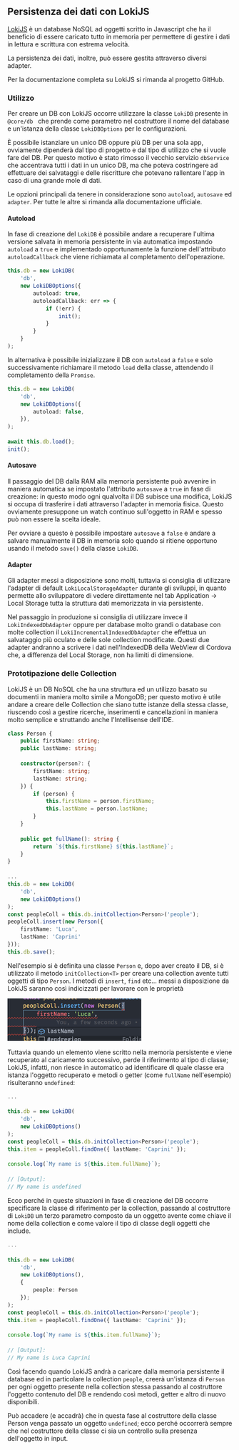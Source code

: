 ## Persistenza dei dati con LokiJS

[LokiJS](https://github.com/techfort/LokiJS) è un database NoSQL ad oggetti
scritto in Javascript che ha il beneficio di essere caricato tutto in memoria
per permettere di gestire i dati in lettura e scrittura con estrema velocità.

La persistenza dei dati, inoltre, può essere gestita attraverso diversi adapter.

Per la documentazione completa su LokiJS si rimanda al progetto GitHub.

### Utilizzo

Per creare un DB con LokiJS occorre utilizzare la classe `LokiDB` presente in
`@core/db ` che prende come parametro nel costruttore il nome del database e
un'istanza della classe `LokiDBOptions` per le configurazioni.

È possibile istanziare un unico DB oppure più DB per una sola app, ovviamente
dipenderà dal tipo di progetto e dal tipo di utilizzo che si vuole fare del DB.
Per questo motivo è stato rimosso il vecchio servizio `dbService` che accentrava
tutti i dati in un unico DB, ma che poteva costringere ad effettuare dei
salvataggi e delle riscritture che potevano rallentare l'app in caso di una
grande mole di dati.

Le opzioni principali da tenere in considerazione sono `autoload`, `autosave` ed
`adapter`. Per tutte le altre si rimanda alla documentazione ufficiale.

#### Autoload

In fase di creazione del `LokiDB` è possibile andare a recuperare l'ultima
versione salvata in memoria persistente in via automatica impostando `autoload`
a `true` e implementado opportunamente la funzione dell'attributo
`autoloadCallback` che viene richiamata al completamento dell'operazione.

```typescript
this.db = new LokiDB(
    'db',
    new LokiDBOptions({
        autoload: true,
        autoloadCallback: err => {
            if (!err) {
                init();
            }
        }
    }
);
```

In alternativa è possibile inizializzare il DB con `autoload` a `false` e solo
successivamente richiamare il metodo `load` della classe, attendendo il
completamento della `Promise`.

```typescript
this.db = new LokiDB(
    'db',
    new LokiDBOptions({
        autoload: false,
    }),
);

await this.db.load();
init();
```

#### Autosave

Il passaggio del DB dalla RAM alla memoria persistente può avvenire in maniera
automatica se impostato l'attributo `autosave` a `true` in fase di creazione: in
questo modo ogni qualvolta il DB subisce una modifica, LokiJS si occupa di
trasferire i dati attraverso l'adapter in memoria fisica. Questo ovviamente
presuppone un watch continuo sull'oggetto in RAM e spesso può non essere la
scelta ideale.

Per ovviare a questo è possibile impostare `autosave` a `false` e andare a
salvare manualmente il DB in memoria solo quando si ritiene opportuno usando il
metodo `save()` della classe `LokiDB`.

#### Adapter

Gli adapter messi a disposizione sono molti, tuttavia si consiglia di utilizzare
l'adapter di default `LokiLocalStorageAdapter` durante gli sviluppi, in quanto
permette allo sviluppatore di vedere direttamente nel tab Application -> Local
Storage tutta la struttura dati memorizzata in via persistente.

Nel passaggio in produzione si consiglia di utilizzare invece il
`LokiIndexedDbAdapter` oppure per database molto grandi o database con molte
collection il `LokiIncrementalIndexedDbAdapter` che effettua un salvataggio più
oculato e delle sole collection modificate. Questi due adapter andranno a
scrivere i dati nell'IndexedDB della WebView di Cordova che, a differenza del
Local Storage, non ha limiti di dimensione.

### Prototipazione delle Collection

LokiJS è un DB NoSQL che ha una struttura ed un utilizzo basato su documenti in
maniera molto simile a MongoDB; per questo motivo è utile andare a creare delle
Collection che siano tutte istanze della stessa classe, riuscendo così a gestire
ricerche, inserimenti e cancellazioni in maniera molto semplice e struttando
anche l'Intellisense dell'IDE.

```typescript
class Person {
    public firstName: string;
    public lastName: string;

    constructor(person?: {
        firstName: string;
        lastName: string;
    }) {
        if (person) {
            this.firstName = person.firstName;
            this.lastName = person.lastName;
        }
    }

    public get fullName(): string {
        return `${this.firstName} ${this.lastName}`;
    }
}

...
this.db = new LokiDB(
    'db',
    new LokiDBOptions()
);
const peopleColl = this.db.initCollection<Person>('people');
peopleColl.insert(new Person({
    firstName: 'Luca',
    lastName: 'Caprini'
}));
this.db.save();
```

Nell'esempio si è definita una classe `Person` e, dopo aver creato il DB, si è
utilizzato il metodo `initCollection<T>` per creare una collection avente tutti
oggetti di tipo `Person`. I metodi di `insert`, `find` etc... messi a
disposizione da LokiJS saranno così indicizzati per lavorare con le proprietà

<img src="./_intellisense.png" alt="intellisense" width="300"/>

Tuttavia quando un elemento viene scritto nella memoria persistente e viene
recuperato al caricamento successivo, perde il riferimento al tipo di classe;
LokiJS, infatti, non riesce in automatico ad identificare di quale classe era
istanza l'oggetto recuperato e metodi o getter (come `fullName` nell'esempio)
risulteranno `undefined`:

```typescript
...

this.db = new LokiDB(
    'db',
    new LokiDBOptions()
);
const peopleColl = this.db.initCollection<Person>('people');
this.item = peopleColl.findOne({ lastName: 'Caprini' });

console.log(`My name is ${this.item.fullName}`);

// [Output]:
// My name is undefined
```

Ecco perché in queste situazioni in fase di creazione del DB occorre specificare
la classe di riferimento per la collection, passando al costruttore di `LokiDB`
un terzo parametro composto da un oggetto avente come chiave il nome della
collection e come valore il tipo di classe degli oggetti che include.

```typescript
...

this.db = new LokiDB(
    'db',
    new LokiDBOptions(),
    {
        people: Person
    });
);
const peopleColl = this.db.initCollection<Person>('people');
this.item = peopleColl.findOne({ lastName: 'Caprini' });

console.log(`My name is ${this.item.fullName}`);

// [Output]:
// My name is Luca Caprini
```

Così facendo quando LokiJS andrà a caricare dalla memoria persistente il
database ed in particolare la collection `people`, creerà un'istanza di `Person`
per ogni oggetto presente nella collection stessa passando al costruttore
l'oggetto contenuto del DB e rendendo così metodi, getter e altro di nuovo
disponibili.

Può accadere (e accadrà) che in questa fase al costruttore della classe Person
venga passato un oggetto `undefined`; ecco perché occorrerà sempre che nel
costruttore della classe ci sia un controllo sulla presenza dell'oggetto in
input.
